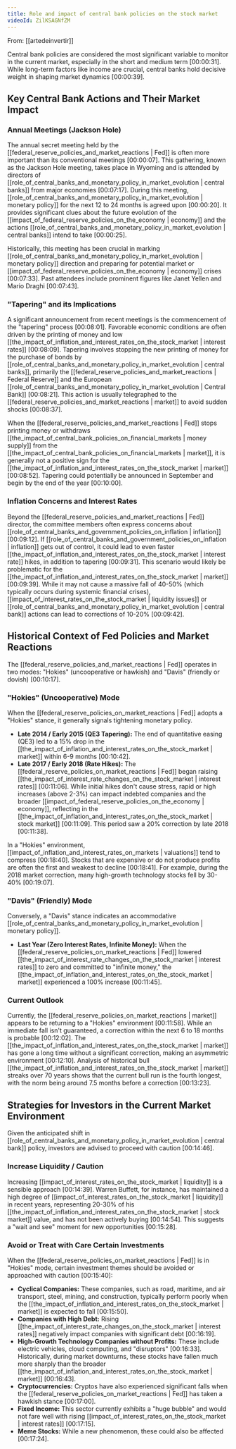 ```yaml
---
title: Role and impact of central bank policies on the stock market
videoId: ZilKSAGNfZM
---
```


From: [[artedeinvertir]] <br/> 

Central bank policies are considered the most significant variable to monitor in the current market, especially in the short and medium term <a class="yt-timestamp" data-t="00:00:31">[00:00:31]</a>. While long-term factors like income are crucial, central banks hold decisive weight in shaping market dynamics <a class="yt-timestamp" data-t="00:00:39">[00:00:39]</a>.

## Key Central Bank Actions and Their Market Impact

### Annual Meetings (Jackson Hole)

The annual secret meeting held by the [[federal_reserve_policies_and_market_reactions | Fed]] is often more important than its conventional meetings <a class="yt-timestamp" data-t="00:00:07">[00:00:07]</a>. This gathering, known as the Jackson Hole meeting, takes place in Wyoming and is attended by directors of [[role_of_central_banks_and_monetary_policy_in_market_evolution | central banks]] from major economies <a class="yt-timestamp" data-t="00:07:17">[00:07:17]</a>. During this meeting, [[role_of_central_banks_and_monetary_policy_in_market_evolution | monetary policy]] for the next 12 to 24 months is agreed upon <a class="yt-timestamp" data-t="00:00:20">[00:00:20]</a>. It provides significant clues about the future evolution of the [[impact_of_federal_reserve_policies_on_the_economy | economy]] and the actions [[role_of_central_banks_and_monetary_policy_in_market_evolution | central banks]] intend to take <a class="yt-timestamp" data-t="00:00:25">[00:00:25]</a>.

Historically, this meeting has been crucial in marking [[role_of_central_banks_and_monetary_policy_in_market_evolution | monetary policy]] direction and preparing for potential market or [[impact_of_federal_reserve_policies_on_the_economy | economy]] crises <a class="yt-timestamp" data-t="00:07:33">[00:07:33]</a>. Past attendees include prominent figures like Janet Yellen and Mario Draghi <a class="yt-timestamp" data-t="00:07:43">[00:07:43]</a>.

### "Tapering" and its Implications

A significant announcement from recent meetings is the commencement of the "tapering" process <a class="yt-timestamp" data-t="00:08:01">[00:08:01]</a>. Favorable economic conditions are often driven by the printing of money and low [[the_impact_of_inflation_and_interest_rates_on_the_stock_market | interest rates]] <a class="yt-timestamp" data-t="00:08:09">[00:08:09]</a>. Tapering involves stopping the new printing of money for the purchase of bonds by [[role_of_central_banks_and_monetary_policy_in_market_evolution | central banks]], primarily the [[federal_reserve_policies_and_market_reactions | Federal Reserve]] and the European [[role_of_central_banks_and_monetary_policy_in_market_evolution | Central Bank]] <a class="yt-timestamp" data-t="00:08:21">[00:08:21]</a>. This action is usually telegraphed to the [[federal_reserve_policies_and_market_reactions | market]] to avoid sudden shocks <a class="yt-timestamp" data-t="00:08:37">[00:08:37]</a>.

When the [[federal_reserve_policies_and_market_reactions | Fed]] stops printing money or withdraws [[the_impact_of_central_bank_policies_on_financial_markets | money supply]] from the [[the_impact_of_central_bank_policies_on_financial_markets | market]], it is generally not a positive sign for the [[the_impact_of_inflation_and_interest_rates_on_the_stock_market | market]] <a class="yt-timestamp" data-t="00:08:52">[00:08:52]</a>. Tapering could potentially be announced in September and begin by the end of the year <a class="yt-timestamp" data-t="00:10:00">[00:10:00]</a>.

### Inflation Concerns and Interest Rates

Beyond the [[federal_reserve_policies_and_market_reactions | Fed]] director, the committee members often express concerns about [[role_of_central_banks_and_government_policies_on_inflation | inflation]] <a class="yt-timestamp" data-t="00:09:12">[00:09:12]</a>. If [[role_of_central_banks_and_government_policies_on_inflation | inflation]] gets out of control, it could lead to even faster [[the_impact_of_inflation_and_interest_rates_on_the_stock_market | interest rate]] hikes, in addition to tapering <a class="yt-timestamp" data-t="00:09:31">[00:09:31]</a>. This scenario would likely be problematic for the [[the_impact_of_inflation_and_interest_rates_on_the_stock_market | market]] <a class="yt-timestamp" data-t="00:09:39">[00:09:39]</a>. While it may not cause a massive fall of 40-50% (which typically occurs during systemic financial crises), [[impact_of_interest_rates_on_the_stock_market | liquidity issues]] or [[role_of_central_banks_and_monetary_policy_in_market_evolution | central bank]] actions can lead to corrections of 10-20% <a class="yt-timestamp" data-t="00:09:42">[00:09:42]</a>.

## Historical Context of Fed Policies and Market Reactions

The [[federal_reserve_policies_and_market_reactions | Fed]] operates in two modes: "Hokies" (uncooperative or hawkish) and "Davis" (friendly or dovish) <a class="yt-timestamp" data-t="00:10:17">[00:10:17]</a>.

### "Hokies" (Uncooperative) Mode

When the [[federal_reserve_policies_on_market_reactions | Fed]] adopts a "Hokies" stance, it generally signals tightening monetary policy.
*   **Late 2014 / Early 2015 (QE3 Tapering):** The end of quantitative easing (QE3) led to a 15% drop in the [[the_impact_of_inflation_and_interest_rates_on_the_stock_market | market]] within 6-9 months <a class="yt-timestamp" data-t="00:10:42">[00:10:42]</a>.
*   **Late 2017 / Early 2018 (Rate Hikes):** The [[federal_reserve_policies_on_market_reactions | Fed]] began raising [[the_impact_of_interest_rate_changes_on_the_stock_market | interest rates]] <a class="yt-timestamp" data-t="00:11:06">[00:11:06]</a>. While initial hikes don't cause stress, rapid or high increases (above 2-3%) can impact indebted companies and the broader [[impact_of_federal_reserve_policies_on_the_economy | economy]], reflecting in the [[the_impact_of_inflation_and_interest_rates_on_the_stock_market | stock market]] <a class="yt-timestamp" data-t="00:11:09">[00:11:09]</a>. This period saw a 20% correction by late 2018 <a class="yt-timestamp" data-t="00:11:38">[00:11:38]</a>.

In a "Hokies" environment, [[impact_of_inflation_and_interest_rates_on_markets | valuations]] tend to compress <a class="yt-timestamp" data-t="00:18:40">[00:18:40]</a>. Stocks that are expensive or do not produce profits are often the first and weakest to decline <a class="yt-timestamp" data-t="00:18:41">[00:18:41]</a>. For example, during the 2018 market correction, many high-growth technology stocks fell by 30-40% <a class="yt-timestamp" data-t="00:19:07">[00:19:07]</a>.

### "Davis" (Friendly) Mode

Conversely, a "Davis" stance indicates an accommodative [[role_of_central_banks_and_monetary_policy_in_market_evolution | monetary policy]].
*   **Last Year (Zero Interest Rates, Infinite Money):** When the [[federal_reserve_policies_on_market_reactions | Fed]] lowered [[the_impact_of_interest_rate_changes_on_the_stock_market | interest rates]] to zero and committed to "infinite money," the [[the_impact_of_inflation_and_interest_rates_on_the_stock_market | market]] experienced a 100% increase <a class="yt-timestamp" data-t="00:11:45">[00:11:45]</a>.

### Current Outlook

Currently, the [[federal_reserve_policies_on_market_reactions | market]] appears to be returning to a "Hokies" environment <a class="yt-timestamp" data-t="00:11:58">[00:11:58]</a>. While an immediate fall isn't guaranteed, a correction within the next 6 to 18 months is probable <a class="yt-timestamp" data-t="00:12:02">[00:12:02]</a>. The [[the_impact_of_inflation_and_interest_rates_on_the_stock_market | market]] has gone a long time without a significant correction, making an asymmetric environment <a class="yt-timestamp" data-t="00:12:10">[00:12:10]</a>. Analysis of historical bull [[the_impact_of_inflation_and_interest_rates_on_the_stock_market | market]] streaks over 70 years shows that the current bull run is the fourth longest, with the norm being around 7.5 months before a correction <a class="yt-timestamp" data-t="00:13:23">[00:13:23]</a>.

## Strategies for Investors in the Current Market Environment

Given the anticipated shift in [[role_of_central_banks_and_monetary_policy_in_market_evolution | central bank]] policy, investors are advised to proceed with caution <a class="yt-timestamp" data-t="00:14:46">[00:14:46]</a>.

### Increase Liquidity / Caution
Increasing [[impact_of_interest_rates_on_the_stock_market | liquidity]] is a sensible approach <a class="yt-timestamp" data-t="00:14:39">[00:14:39]</a>. Warren Buffett, for instance, has maintained a high degree of [[impact_of_interest_rates_on_the_stock_market | liquidity]] in recent years, representing 20-30% of his [[the_impact_of_inflation_and_interest_rates_on_the_stock_market | stock market]] value, and has not been actively buying <a class="yt-timestamp" data-t="00:14:54">[00:14:54]</a>. This suggests a "wait and see" moment for new opportunities <a class="yt-timestamp" data-t="00:15:28">[00:15:28]</a>.

### Avoid or Treat with Care Certain Investments
When the [[federal_reserve_policies_on_market_reactions | Fed]] is in "Hokies" mode, certain investment themes should be avoided or approached with caution <a class="yt-timestamp" data-t="00:15:40">[00:15:40]</a>:
*   **Cyclical Companies:** These companies, such as road, maritime, and air transport, steel, mining, and construction, typically perform poorly when the [[the_impact_of_inflation_and_interest_rates_on_the_stock_market | market]] is expected to fall <a class="yt-timestamp" data-t="00:15:50">[00:15:50]</a>.
*   **Companies with High Debt:** Rising [[the_impact_of_interest_rate_changes_on_the_stock_market | interest rates]] negatively impact companies with significant debt <a class="yt-timestamp" data-t="00:16:19">[00:16:19]</a>.
*   **High-Growth Technology Companies without Profits:** These include electric vehicles, cloud computing, and "disruptors" <a class="yt-timestamp" data-t="00:16:33">[00:16:33]</a>. Historically, during market downturns, these stocks have fallen much more sharply than the broader [[the_impact_of_inflation_and_interest_rates_on_the_stock_market | market]] <a class="yt-timestamp" data-t="00:16:43">[00:16:43]</a>.
*   **Cryptocurrencies:** Cryptos have also experienced significant falls when the [[federal_reserve_policies_on_market_reactions | Fed]] has taken a hawkish stance <a class="yt-timestamp" data-t="00:17:00">[00:17:00]</a>.
*   **Fixed Income:** This sector currently exhibits a "huge bubble" and would not fare well with rising [[impact_of_interest_rates_on_the_stock_market | interest rates]] <a class="yt-timestamp" data-t="00:17:15">[00:17:15]</a>.
*   **Meme Stocks:** While a new phenomenon, these could also be affected <a class="yt-timestamp" data-t="00:17:24">[00:17:24]</a>.